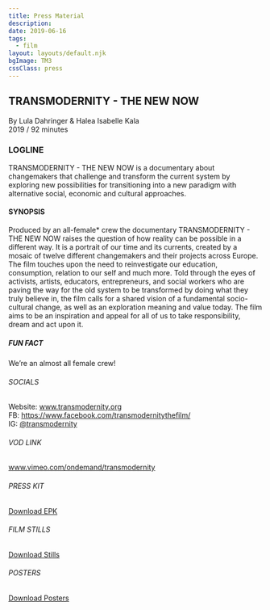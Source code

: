 ```yaml
---
title: Press Material
description:
date: 2019-06-16
tags:
  - film
layout: layouts/default.njk
bgImage: TM3
cssClass: press
---
```

## TRANSMODERNITY - THE NEW NOW
By Lula Dahringer & Halea Isabelle Kala\
2019 / 92 minutes


### LOGLINE

TRANSMODERNITY - THE NEW NOW is a documentary about changemakers that challenge and transform the current system by exploring new possibilities for transitioning into a new paradigm with alternative social, economic and cultural approaches.

#### SYNOPSIS

Produced by an all-female* crew the documentary TRANSMODERNITY - THE NEW NOW raises the question of how reality can be possible in a different way. It is a portrait of our time and its currents, created by a mosaic of twelve different changemakers and their projects across Europe. The film touches upon the need to reinvestigate our education, consumption, relation to our self and much more. Told through the eyes of activists, artists, educators, entrepreneurs, and social workers who are paving the way for the old system to be transformed by doing what they truly believe in, the film calls for a shared vision of a fundamental socio-cultural change, as well as an exploration meaning and value today. The film aims to be an inspiration and appeal for all of us to take responsibility, dream and act upon it.

##### FUN FACT

We’re an almost all female crew!


###### SOCIALS

Website: <a href="https://www.transmodernity.org">www.transmodernity.org</a>\
FB: <a href="https://www.facebook.com/transmodernitythefilm/" target="_blank" rel="noopener noreferrer">https://www.facebook.com/transmodernitythefilm/</a>\
IG: <a href="https://www.instagram.com/transmodernity/" target="_blank" rel="noopener noreferrer">@transmodernity</a>

###### VOD LINK
<a href="https://www.vimeo.com/ondemand/transmodernity" target="_blank" rel="noopener noreferrer">www.vimeo.com/ondemand/transmodernity</a>


###### PRESS KIT
<a href="https://drive.google.com/file/d/1VSt351N6yJkko1b5pd6LFvQb6ebPFKGA/view?usp=sharing" target="_blank" rel="noopener noreferrer">Download EPK</a>


###### FILM STILLS

<a href="https://drive.google.com/drive/folders/0B3r3fZ5n7l9FRlNoNEJWY0ZWRGM?usp=sharing" target="_blank" rel="noopener noreferrer">Download Stills</a>


###### POSTERS
<a href="https://drive.google.com/drive/folders/1w-yVuypMKfNe2Bd5BRo3HB0MxeYunl3D?usp=sharing" target="_blank" rel="noopener noreferrer">Download Posters</a>

